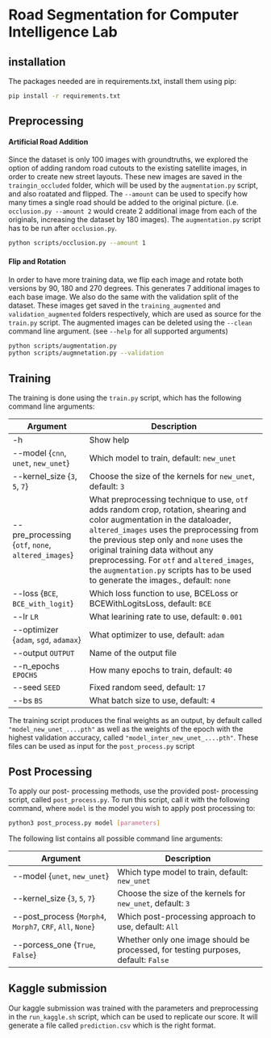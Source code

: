 # Road Segmentation for Computer Intelligence Lab

## installation
The packages needed are in requirements.txt, install them using pip:

```bash
pip install -r requirements.txt
```
## Preprocessing
#### Artificial Road Addition
Since the dataset is only 100 images with groundtruths, we explored the option of adding random road cutouts to the existing satellite images, in order to create new street layouts. These new images are saved in the `traingin_occluded` folder, which will be used by the `augmentation.py` script, and also roatated and flipped. The `--amount` can be used to specify how many times a single road should be added to the original picture. (i.e. `occlusion.py --amount 2` would create 2 additional image from each of the originals, increasing the dataset by 180 images). The `augmentation.py` script has to be run after `occlusion.py`.

``` bash
python scripts/occlusion.py --amount 1
```

#### Flip and Rotation
In order to have more training data, we flip each image and rotate both versions by 90, 180 and 270 degrees. This generates 7 additional images to each base image. We also do the same with the validation split of the dataset. These images get saved in the `training_augmented` and `validation_augmented` folders respectively, which are used as source for the `train.py` script. The augmented images can be deleted using the `--clean` command line argument. (see `--help` for all supported arguments)

``` bash
python scripts/augmentation.py
python scripts/augmnetation.py --validation
```

## Training
The training is done using the `train.py` script, which has the following command line arguments:

| Argument | Description |
| --- | --- |
| -h | Show help |
| --model {`cnn`, `unet`, `new_unet`} | Which model to train, default: `new_unet`|
| --kernel_size {`3`, `5`, `7`} | Choose the size of the kernels for `new_unet`, default: `3` |
| --pre_processing {`otf`, `none`, `altered_images`} | What preprocessing technique to use, `otf` adds random crop, rotation, shearing and color augmentation in the dataloader, `altered_images` uses the preprocessing from the previous step only and `none` uses the original training data without any preprocessing. For `otf` and `altered_images`, the `augmentation.py` scripts has to be used to generate the images., default: `none` |
| --loss {`BCE`, `BCE_with_logit`} | Which loss function to use, BCELoss or BCEWithLogitsLoss, default: `BCE` |
| --lr `LR` | What learining rate to use, default: `0.001` |
| --optimizer {`adam`, `sgd`, `adamax`} | What optimizer to use, default: `adam` |
| --output `OUTPUT` | Name of the output file |
| --n_epochs `EPOCHS` | How many epochs to train, default: `40` |
| --seed `SEED` | Fixed random seed, default: `17` |
| --bs `BS` | What batch size to use, default: `4` |

The training script produces the final weights as an output, by default called `"model_new_unet_....pth"` as well as the weights of the epoch with the highest validation accuracy, called `"model_inter_new_unet_....pth"`. These files can be used as input for the `post_process.py` script

## Post Processing
To apply our post- processing methods, use the provided post- processing script, called `post_process.py`. To run this script, call it with the following command, where `model` is the model you wish to apply post processing to:

```bash
python3 post_process.py model [parameters]
```

The following list contains all possible command line arguments:

| Argument | Description |
| --- | --- |
| --model {`unet`, `new_unet`} | Which type model to train, default: `new_unet`|
| --kernel_size {`3`, `5`, `7`} | Choose the size of the kernels for `new_unet`, default: `3` |
| --post_process {`Morph4`, `Morph7`, `CRF`, `All`, `None`} | Which post-processing approach to use, default: `All` |
| --porcess_one {`True`, `False`} | Whether only one image should be processed, for testing purposes, default: `False`|

## Kaggle submission
Our kaggle submission was trained with the parameters and preprocessing in the `run_kaggle.sh` script, which can be used to replicate our score. It will generate a file called `prediction.csv` which is the right format.
